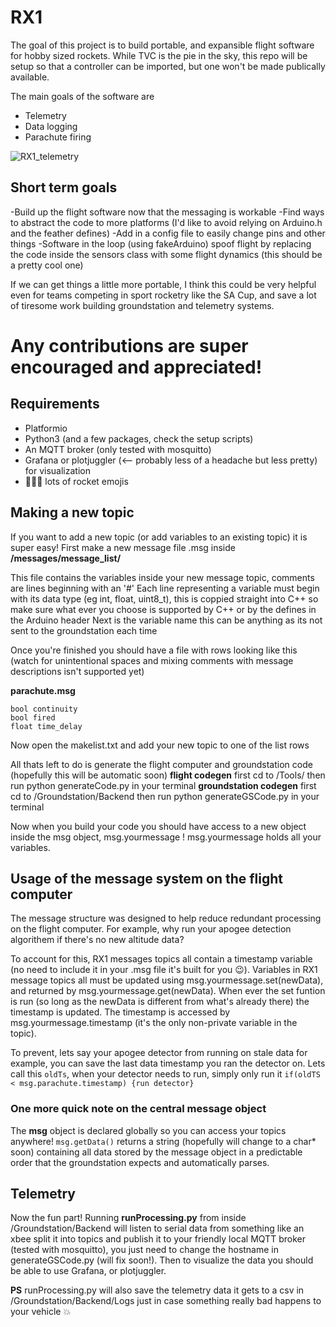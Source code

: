 # RX1

The goal of this project is to build portable, and expansible flight software for hobby sized rockets.
While TVC is the pie in the sky, this repo will be setup so that a controller can be imported, but one won't be made publically available.

The main goals of the software are

- Telemetry
- Data logging 
- Parachute firing


![RX1_telemetry](https://user-images.githubusercontent.com/47725944/147862830-8f2830b0-9bee-4732-97de-6765282f4972.gif)

## Short term goals

-Build up the flight software now that the messaging is workable
-Find ways to abstract the code to more platforms (I'd like to avoid relying on Arduino.h and the feather defines)
-Add in a config file to easily change pins and other things
-Software in the loop (using fakeArduino) spoof flight by replacing the code inside the sensors class with some flight dynamics (this should be a pretty cool one)

If we can get things a little more portable, I think this could be very helpful even for teams competing in sport rocketry like the SA Cup, and save a lot of tiresome work building groundstation and telemetry systems. 
# Any contributions are super encouraged and appreciated!

## Requirements 
- Platformio
- Python3 (and a few packages, check the setup scripts)
- An MQTT broker (only tested with mosquitto)
- Grafana or plotjuggler (<-- probably less of a headache but less pretty) for visualization
- 🚀🚀🚀 lots of rocket emojis

## Making a new topic 
If you want to add a new topic (or add variables to an existing topic) it is super easy!
First make a new message file <yourmessage>.msg inside **/messages/message_list/**
  
This file contains the variables inside your new message topic, comments are lines beginning with an '#'
Each line representing a variable must begin with its data type (eg int, float, uint8_t), this is coppied straight into C++ so make sure what ever you choose is supported by C++ or by the defines in the Arduino header
Next is the variable name this can be anything as its not sent to the groundstation each time

Once you're finished you should have a file with rows looking like this (watch for unintentional spaces and mixing comments with message descriptions isn't supported yet)
 
  **parachute.msg**
  ```
  bool continuity
  bool fired
  float time_delay
  ```
Now open the makelist.txt and add your new topic to one of the list rows

All thats left to do is generate the flight computer and groundstation code (hopefully this will be automatic soon)
**flight codegen**
  first cd to /Tools/ 
  then run python generateCode.py in your terminal
**groundstation codegen**
  first cd to /Groundstation/Backend 
  then run python generateGSCode.py in your terminal
  
Now when you build your code you should have access to a new object inside the msg object, msg.yourmessage !
msg.yourmessage holds all your variables.
  
## Usage of the message system on the flight computer
The message structure was designed to help reduce redundant processing on the flight computer. 
For example, why run your apogee detection algorithem if there's no new altitude data? 

To account for this, RX1 messages topics all contain a timestamp variable (no need to include it in your .msg file it's built for you 😉). 
Variables in RX1 message topics all must be updated using msg.yourmessage.set<variable>(newData), and returned by msg.yourmessage.get<variable>(newData). 
When ever the set funtion is run (so long as the newData is different from what's already there) the timestamp is updated.
The timestamp is accessed by msg.yourmessage.timestamp (it's the only non-private variable in the topic).

To prevent, lets say your apogee detector from running on stale data for example, you can save the last data timestamp you ran the detector on.
Lets call this ```oldTs```, when your detector needs to run, simply only run it ```if(oldTS < msg.parachute.timestamp) {run detector}```
                                                                                                                   
### One more quick note on the central message object
The **msg** object is declared globally so you can access your topics anywhere!
```msg.getData()``` returns a string (hopefully will change to a char* soon) containing all data stored by the message object in a predictable order that the groundstation expects and automatically parses.
                                                                                                                      
                                                                                                                      
                                                                                                                      
## Telemetry 
Now the fun part! Running **runProcessing.py** from inside /Groundstation/Backend will listen to serial data from something like an xbee split it into topics and publish it to your friendly local MQTT broker (tested with mosquitto), you just need to change the hostname in generateGSCode.py (will fix soon!). 
Then to visualize the data you should be able to use Grafana, or plotjuggler.
                                                                                                                      
**PS** runProcessing.py will also save the telemetry data it gets to a csv in /Groundstation/Backend/Logs just in case something really bad happens to your vehicle 💥                                                                                                                  
                                                                                                                      
                                                                                                                      
                                                                                                                    
                                                                            
  

  
  
